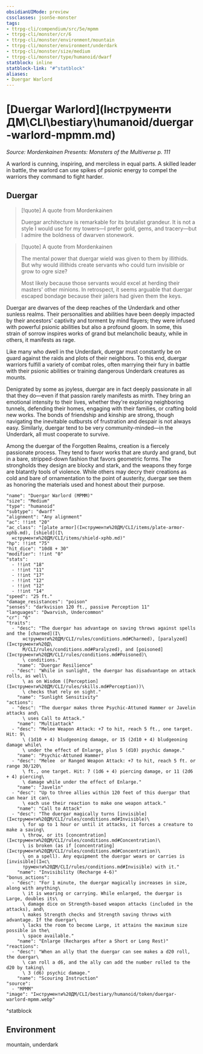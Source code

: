 ```yaml
---
obsidianUIMode: preview
cssclasses: json5e-monster
tags:
- ttrpg-cli/compendium/src/5e/mpmm
- ttrpg-cli/monster/cr/6
- ttrpg-cli/monster/environment/mountain
- ttrpg-cli/monster/environment/underdark
- ttrpg-cli/monster/size/medium
- ttrpg-cli/monster/type/humanoid/dwarf
statblock: inline
statblock-link: "#^statblock"
aliases:
- Duergar Warlord
---
```

# [Duergar Warlord](Інструменти ДМ\CLI\bestiary\humanoid/duergar-warlord-mpmm.md)
*Source: Mordenkainen Presents: Monsters of the Multiverse p. 111*  

A warlord is cunning, inspiring, and merciless in equal parts. A skilled leader in battle, the warlord can use spikes of psionic energy to compel the warriors they command to fight harder.

## Duergar

> [!quote] A quote from Mordenkainen  
> 
> Duergar architecture is remarkable for its brutalist grandeur. It is not a style I would use for my towers—I prefer gold, gems, and tracery—but I admire the boldness of dwarven stonework.

> [!quote] A quote from Mordenkainen  
> 
> The mental power that duergar wield was given to them by illithids. But why would illithids create servants who could turn invisible or grow to ogre size?
> 
> Most likely because those servants would excel at herding their masters' other minions. In retrospect, it seems arguable that duergar escaped bondage because their jailers had given them the keys.

Duergar are dwarves of the deep reaches of the Underdark and other sunless realms. Their personalities and abilities have been deeply impacted by their ancestors' captivity and torment by mind flayers; they were infused with powerful psionic abilities but also a profound gloom. In some, this strain of sorrow inspires works of grand but melancholic beauty, while in others, it manifests as rage.

Like many who dwell in the Underdark, duergar must constantly be on guard against the raids and plots of their neighbors. To this end, duergar warriors fulfill a variety of combat roles, often marrying their fury in battle with their psionic abilities or training dangerous Underdark creatures as mounts.

Denigrated by some as joyless, duergar are in fact deeply passionate in all that they do—even if that passion rarely manifests as mirth. They bring an emotional intensity to their lives, whether they're exploring neighboring tunnels, defending their homes, engaging with their families, or crafting bold new works. The bonds of friendship and kinship are strong, though navigating the inevitable outbursts of frustration and despair is not always easy. Similarly, duergar tend to be very community-minded—in the Underdark, all must cooperate to survive.

Among the duergar of the Forgotten Realms, creation is a fiercely passionate process. They tend to favor works that are sturdy and grand, but in a bare, stripped-down fashion that favors geometric forms. The strongholds they design are blocky and stark, and the weapons they forge are blatantly tools of violence. While others may decry their creations as cold and bare of ornamentation to the point of austerity, duergar see them as honoring the materials used and honest about their purpose.

```statblock
"name": "Duergar Warlord (MPMM)"
"size": "Medium"
"type": "humanoid"
"subtype": "dwarf"
"alignment": "Any alignment"
"ac": !!int "20"
"ac_class": "[plate armor](Інструменти%20ДМ/CLI/items/plate-armor-xphb.md), [shield](І\
  нструменти%20ДМ/CLI/items/shield-xphb.md)"
"hp": !!int "75"
"hit_dice": "10d8 + 30"
"modifier": !!int "0"
"stats":
  - !!int "18"
  - !!int "11"
  - !!int "17"
  - !!int "12"
  - !!int "12"
  - !!int "14"
"speed": "25 ft."
"damage_resistances": "poison"
"senses": "darkvision 120 ft., passive Perception 11"
"languages": "Dwarvish, Undercommon"
"cr": "6"
"traits":
  - "desc": "The duergar has advantage on saving throws against spells and the [charmed](І\
      нструменти%20ДМ/CLI/rules/conditions.md#Charmed), [paralyzed](Інструменти%20Д\
      М/CLI/rules/conditions.md#Paralyzed), and [poisoned](Інструменти%20ДМ/CLI/rules/conditions.md#Poisoned)\
      \ conditions."
    "name": "Duergar Resilience"
  - "desc": "While in sunlight, the duergar has disadvantage on attack rolls, as well\
      \ as on Wisdom ([Perception](Інструменти%20ДМ/CLI/rules/skills.md#Perception))\
      \ checks that rely on sight."
    "name": "Sunlight Sensitivity"
"actions":
  - "desc": "The duergar makes three Psychic-Attuned Hammer or Javelin attacks and\
      \ uses Call to Attack."
    "name": "Multiattack"
  - "desc": "Melee Weapon Attack: +7 to hit, reach 5 ft., one target. Hit: 9\
      \ (1d10 + 4) bludgeoning damage, or 15 (2d10 + 4) bludgeoning damage while\
      \ under the effect of Enlarge, plus 5 (d10) psychic damage."
    "name": "Psychic-Attuned Hammer"
  - "desc": "Melee  or Ranged Weapon Attack: +7 to hit, reach 5 ft. or range 30/120\
      \ ft., one target. Hit: 7 (1d6 + 4) piercing damage, or 11 (2d6 + 4) piercing\
      \ damage while under the effect of Enlarge."
    "name": "Javelin"
  - "desc": "Up to three allies within 120 feet of this duergar that can hear it can\
      \ each use their reaction to make one weapon attack."
    "name": "Call to Attack"
  - "desc": "The duergar magically turns [invisible](Інструменти%20ДМ/CLI/rules/conditions.md#Invisible)\
      \ for up to 1 hour or until it attacks, it forces a creature to make a saving\
      \ throw, or its [concentration](Інструменти%20ДМ/CLI/rules/conditions.md#Concentration)\
      \ is broken (as if [concentrating](Інструменти%20ДМ/CLI/rules/conditions.md#Concentration)\
      \ on a spell). Any equipment the duergar wears or carries is [invisible](Інс\
      трументи%20ДМ/CLI/rules/conditions.md#Invisible) with it."
    "name": "Invisibility (Recharge 4-6)"
"bonus_actions":
  - "desc": "For 1 minute, the duergar magically increases in size, along with anything\
      \ it is wearing or carrying. While enlarged, the duergar is Large, doubles its\
      \ damage dice on Strength-based weapon attacks (included in the attacks), and\
      \ makes Strength checks and Strength saving throws with advantage. If the duergar\
      \ lacks the room to become Large, it attains the maximum size possible in the\
      \ space available."
    "name": "Enlarge (Recharges after a Short or Long Rest)"
"reactions":
  - "desc": "When an ally that the duergar can see makes a d20 roll, the duergar\
      \ can roll a d6, and the ally can add the number rolled to the d20 by taking\
      \ 3 (d6) psychic damage."
    "name": "Scouring Instruction"
"source":
  - "MPMM"
"image": "Інструменти%20ДМ/CLI/bestiary/humanoid/token/duergar-warlord-mpmm.webp"
```
^statblock

## Environment

mountain, underdark